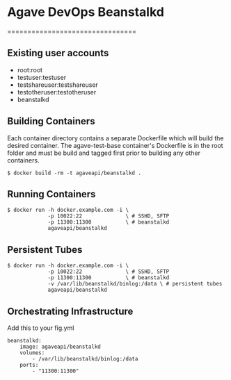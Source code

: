 # Agave DevOps Beanstalkd
================================

## Existing user accounts

* root:root
* testuser:testuser
* testshareuser:testshareuser
* testotheruser:testotheruser
* beanstalkd

## Building Containers

Each container directory contains a separate Dockerfile which will build the desired container. The agave-test-base container's Dockerfile is in the root folder and must be build and tagged first prior to building any other containers.

	$ docker build -rm -t agaveapi/beanstalkd .

## Running Containers

	$ docker run -h docker.example.com -i \
    			 -p 10022:22              \ # SSHD, SFTP
				 -p 11300:11300           \ # beanstalkd
				 agaveapi/beanstalkd

## Persistent Tubes

	$ docker run -h docker.example.com -i \
    			 -p 10022:22              \ # SSHD, SFTP
    			 -p 11300:11300           \ # beanstalkd
    			 -v /var/lib/beanstalkd/binlog:/data \ # persistent tubes
    			 agaveapi/beanstalkd

## Orchestrating Infrastructure

Add this to your fig.yml

	beanstalkd:
		image: agaveapi/beanstalkd
		volumes:
			- /var/lib/beanstalkd/binlog:/data
		ports:
			- "11300:11300"
